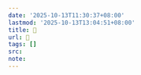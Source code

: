 ```yaml
---
date: '2025-10-13T11:30:37+08:00'
lastmod: '2025-10-13T13:04:51+08:00'
title: 󰦢
url: 󰦢
tags: []
src:
note:
---
```

